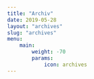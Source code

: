 ```yaml
---
title: "Archiv"
date: 2019-05-28
layout: "archives"
slug: "archives"
menu:
    main:
        weight: -70
        params:
            icon: archives
---
```

